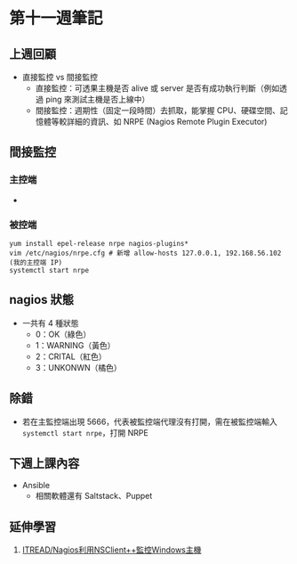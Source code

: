 # 第十一週筆記
## 上週回顧
* 直接監控 vs 間接監控
    * 直接監控：可透果主機是否 alive 或 server 是否有成功執行判斷（例如透過 ping 來測試主機是否上線中）
    * 間接監控：週期性（固定一段時間）去抓取，能掌握 CPU、硬碟空間、記憶體等較詳細的資訊、如 NRPE (Nagios Remote Plugin Executor)

## 間接監控
### 主控端
* 

### 被控端
```
yum install epel-release nrpe nagios-plugins*
vim /etc/nagios/nrpe.cfg # 新增 allow-hosts 127.0.0.1, 192.168.56.102 (我的主控端 IP)
systemctl start nrpe
```

## nagios 狀態
* 一共有 4 種狀態
    * 0：OK（綠色）
    * 1：WARNING（黃色）
    * 2：CRITAL（紅色）
    * 3：UNKONWN（橘色）

## 除錯
* 若在主監控端出現 5666，代表被監控端代理沒有打開，需在被監控端輸入 `systemctl start nrpe`，打開 NRPE

## 下週上課內容
* Ansible
    * 相關軟體還有 Saltstack、Puppet

## 延伸學習
1. [ITREAD/Nagios利用NSClient++監控Windows主機](https://www.itread01.com/content/1505803218.html)